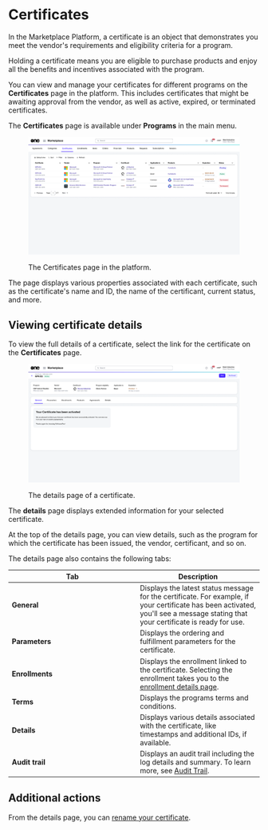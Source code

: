 # Certificates

In the Marketplace Platform, a certificate is an object that demonstrates you meet the vendor's requirements and eligibility criteria for a program.&#x20;

Holding a certificate means you are eligible to purchase products and enjoy all the benefits and incentives associated with the program.&#x20;

You can view and manage your certificates for different programs on the **Certificates** page in the platform. This includes certificates that might be awaiting approval from the vendor, as well as active, expired, or terminated certificates.&#x20;

The **Certificates** page is available under **Programs** in the main menu.

<div data-with-frame="true"><figure><img src="../../../.gitbook/assets/certificates_page.png" alt=""><figcaption><p>The Certificates page in the platform.</p></figcaption></figure></div>

The page displays various properties associated with each certificate, such as the certificate's name and ID, the name of the certificant, current status, and more.

## Viewing certificate details <a href="#subscription-details" id="subscription-details"></a>

To view the full details of a certificate, select the link for the certificate on the **Certificates** page.

<div data-with-frame="true"><figure><img src="../../../.gitbook/assets/certificate_details_page.png" alt=""><figcaption><p>The details page of a certificate.</p></figcaption></figure></div>

The **details** page displays extended information for your selected certificate.

At the top of the details page, you can view details, such as the program for which the certificate has been issued, the vendor, certificant, and so on.&#x20;

The details page also contains the following tabs:

<table><thead><tr><th width="243">Tab</th><th>Description</th></tr></thead><tbody><tr><td><strong>General</strong> </td><td>Displays the latest status message for the certificate. For example, if your certificate has been activated, you'll see a message stating that your certificate is ready for use.  </td></tr><tr><td><strong>Parameters</strong></td><td>Displays the ordering and fulfillment parameters for the certificate.</td></tr><tr><td><strong>Enrollments</strong> </td><td>Displays the enrollment linked to the certificate. Selecting the enrollment takes you to the <a href="../enrollments/#subscription-details">enrollment details page</a>.</td></tr><tr><td><strong>Terms</strong></td><td>Displays the programs terms and conditions.</td></tr><tr><td><strong>Details</strong> </td><td>Displays various details associated with the certificate, like timestamps and additional IDs, if available.</td></tr><tr><td><strong>Audit trail</strong></td><td>Displays an audit trail including the log details and summary. To learn more, see <a href="../../settings/audit-trail.md">Audit Trail</a>.</td></tr></tbody></table>

## Additional actions

From the details page, you can [rename your certificate](rename-certificate.md).&#x20;
